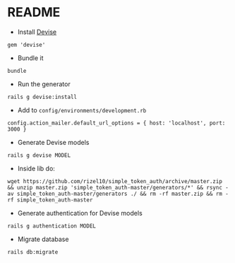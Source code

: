 # README

* Install [Devise](https://github.com/plataformatec/devise)
```
gem 'devise'
```

* Bundle it
```
bundle
```

* Run the generator
```
rails g devise:install
```

* Add to `config/environments/development.rb`
```
config.action_mailer.default_url_options = { host: 'localhost', port: 3000 }
```

* Generate Devise models
```
rails g devise MODEL
```

* Inside lib do:
```
wget https://github.com/rizel10/simple_token_auth/archive/master.zip && unzip master.zip 'simple_token_auth-master/generators/*' && rsync -av simple_token_auth-master/generators ./ && rm -rf master.zip && rm -rf simple_token_auth-master
```

* Generate authentication for Devise models
```
rails g authentication MODEL
```

* Migrate database
```
rails db:migrate
```
